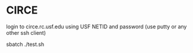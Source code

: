 # CIRCE

login to circe.rc.usf.edu using USF NETID and password (use putty or any other ssh client)

sbatch ./test.sh
